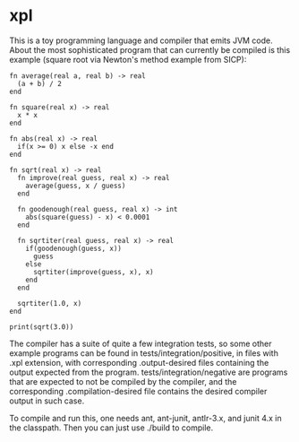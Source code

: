 xpl
===

This is a toy programming language and compiler that emits JVM code. About the most sophisticated program that can currently be compiled is this example (square root via Newton's method example from SICP):

```
fn average(real a, real b) -> real
  (a + b) / 2
end

fn square(real x) -> real
  x * x
end

fn abs(real x) -> real
  if(x >= 0) x else -x end
end

fn sqrt(real x) -> real
  fn improve(real guess, real x) -> real
    average(guess, x / guess)
  end

  fn goodenough(real guess, real x) -> int
    abs(square(guess) - x) < 0.0001
  end

  fn sqrtiter(real guess, real x) -> real
    if(goodenough(guess, x))
      guess
    else
      sqrtiter(improve(guess, x), x)
    end
  end

  sqrtiter(1.0, x)
end

print(sqrt(3.0))
```

The compiler has a suite of quite a few integration tests, so some other example programs can be found in tests/integration/positive, in files with .xpl extension, with corresponding .output-desired files containing the output expected from the program. tests/integration/negative are programs that are expected to not be compiled by the compiler, and the corresponding .compilation-desired file contains the desired compiler output in such case.

To compile and run this, one needs ant, ant-junit, antlr-3.x, and junit 4.x in the classpath. Then you can just use ./build to compile.
